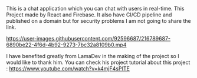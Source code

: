 This is a chat application which you can chat with users in real-time. This Project made by React and Firebase. It also have CI/CD pipeline and published on a domain but for security problems I am not going to share the link.

https://user-images.githubusercontent.com/92596687/216789687-6890be22-4f6d-4b92-9273-7bc32a8109b0.mp4

I have benefited greatly from LamaDev in the making of the project so I would like to thank him.
You can check his project tutorial about this project : https://www.youtube.com/watch?v=k4mjF4sPITE
